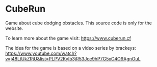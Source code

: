 # CubeRun
Game about cube dodging obstacles.
This source code is only for the website.

To learn more about the game visit: https://www.cuberun.cf

The idea for the game is based on a video series by brackeys: https://www.youtube.com/watch?v=j48LtUkZRjU&list=PLPV2KyIb3jR53Jce9hP7G5xC4O9AgnOuL
